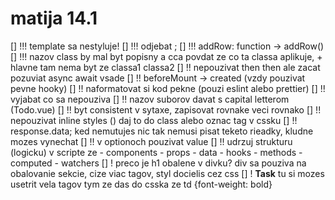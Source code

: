 # matija 14.1
[] !!! template sa nestyluje!
[] !!! odjebat ;
[] !!! addRow: function -> addRow()
[] !!! nazov class by mal byt popisny a cca povdat ze co ta classa aplikuje, + hlavne tam nema byt ze classa1 classa2
[] !! nepouzivat then then ale zacat pozuviat async await vsade
[] !! beforeMount -> created (vzdy pouzivat pevne hooky)
[] !! naformatovat si kod pekne (pouzi eslint alebo prettier)
[] !! vyjabat co sa nepouziva
[] !! nazov suborov davat s capital letterom (Todo.vue)
[] !! byt consistent v sytaxe, zapisovat rovnake veci rovnako
[] !! nepouzivat inline styles (<nieco style="nieco: nieco"/>) daj to do class alebo oznac tag v cssku
[] !! response.data; ked nemutujes nic tak nemusi pisat teketo rieadky, kludne mozes vynechat
[] !! v optionoch pouzivat value 
[] !! udrzuj strukturu (logicku) v scripte ze
    - components
    - props
    - data
    - hooks
    - methods
    - computed
    - watchers
[] ! preco je h1 obalene v divku? div sa pouziva na obalovanie sekcie, cize viac tagov, styl docielis cez css
[] ! <td><strong>Task</strong></td> tu si mozes usetrit vela tagov tym ze das do csska ze td {font-weight: bold}